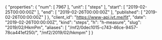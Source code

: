 {
  "properties": {
    "num": [
      7967
    ],
    "unit": [
      "steps"
    ],
    "start": [
      "2019-02-25T00:00:00Z"
    ],
    "end": [
      "2019-02-26T00:00:00Z"
    ],
    "published": [
      "2019-02-26T00:00:00Z"
    ]
  },
  "client_id": "https://www-api.jvt.me/fit",
  "date": "2019-02-26T00:00:00Z",
  "kind": "steps",
  "h": "h-measure",
  "slug": "2019/02/HkmPm",
  "aliases": [
    "/mf2/0dec1015-c743-46ce-9457-78ca441ef250/",
    "/mf2/2019/02/hkmpm"
  ]
}
